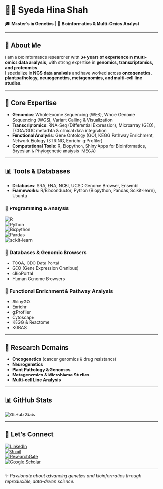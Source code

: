 # 👩‍🔬 Syeda Hina Shah  

🎓 **Master’s in Genetics** | 🧬 **Bioinformatics & Multi-Omics Analyst**  

---

## 🔬 About Me  
I am a bioinformatics researcher with **3+ years of experience in multi-omics data analysis**, with strong expertise in **genomics, transcriptomics, and proteomics**.  
I specialize in **NGS data analysis** and have worked across **oncogenetics, plant pathology, neurogenetics, metagenomics, and multi-cell line studies**.  

---

## 🧬 Core Expertise
- **Genomics**: Whole Exome Sequencing (WES), Whole Genome Sequencing (WGS), Variant Calling & Visualization  
- **Transcriptomics**: RNA-Seq (Differential Expression), Microarray (GEO), TCGA/GDC metadata & clinical data integration  
- **Functional Analysis**: Gene Ontology (GO), KEGG Pathway Enrichment, Network Biology (STRING, Enrichr, g:Profiler)  
- **Computational Tools**: R, Biopython, Shiny Apps for Bioinformatics, Bayesian & Phylogenetic analysis (MEGA)  

---

## 📊 Tools & Databases
- **Databases**: SRA, ENA, NCBI, UCSC Genome Browser, Ensembl  
- **Frameworks**: R/Bioconductor, Python (Biopython, Pandas, Scikit-learn), Ubuntu

### 🔹 Programming & Analysis  
![R](https://img.shields.io/badge/-R-blue?logo=r&logoColor=white)  
![Python](https://img.shields.io/badge/-Python-yellow?logo=python&logoColor=white)  
![Biopython](https://img.shields.io/badge/-Biopython-brightgreen)  
![Pandas](https://img.shields.io/badge/-Pandas-blueviolet)  
![scikit-learn](https://img.shields.io/badge/-ScikitLearn-orange)  

### 🔹 Databases & Genomic Browsers  
- TCGA, GDC Data Portal  
- GEO (Gene Expression Omnibus)  
- cBioPortal  
- Human Genome Browsers  

### 🔹 Functional Enrichment & Pathway Analysis  
- ShinyGO  
- Enrichr  
- g:Profiler  
- Cytoscape  
- KEGG & Reactome  
- KOBAS  

---

## 🌱 Research Domains  
- **Oncogenetics** (cancer genomics & drug resistance)  
- **Neurogenetics**  
- **Plant Pathology & Genomics**  
- **Metagenomics & Microbiome Studies**  
- **Multi-cell Line Analysis**  

---

## 📊 GitHub Stats  

![GitHub Stats](https://github-readme-stats.vercel.app/api?username=SyedaHinaShah&show_icons=true&theme=tokyonight)

---

## 🤝 Let’s Connect  

[![LinkedIn](https://img.shields.io/badge/LinkedIn-blue?logo=linkedin&logoColor=white)](https://www.linkedin.com/in/syeda-hina-shah-a56a65239/)  
[![Gmail](https://img.shields.io/badge/Email-D14836?logo=gmail&logoColor=white)](mailto:hinahamadani.76@gmail.com)  
[![ResearchGate](https://img.shields.io/badge/ResearchGate-00CCBB?logo=ResearchGate&logoColor=white)](https://www.researchgate.net/profile/Syeda-Hina-Shah/unconfirmed)  
[![Google Scholar](https://img.shields.io/badge/Google_Scholar-4285F4?logo=google-scholar&logoColor=white)](https://scholar.google.com/citations?user=E4JZcg0AAAAJ&hl=en)   

---

✨ *Passionate about advancing genetics and bioinformatics through reproducible, data-driven science.*  
